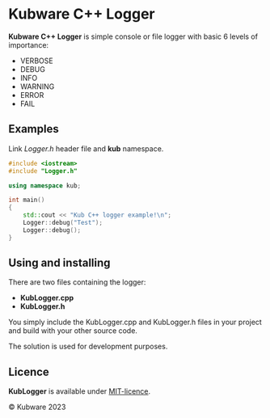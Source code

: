 # Kubware C++ Logger

**Kubware C++ Logger** is simple console or file logger with basic 6 levels of importance:

 - VERBOSE
 - DEBUG
 - INFO
 - WARNING
 - ERROR
 - FAIL

## Examples

Link *Logger.h* header file and **kub** namespace.

```c++
#include <iostream>
#include "Logger.h"

using namespace kub;

int main()
{
    std::cout << "Kub C++ logger example!\n";       
    Logger::debug("Test");
    Logger::debug();   
}
```

## Using and installing

There are two files containing the logger:

 - **KubLogger.cpp**
 - **KubLogger.h**

You simply include the KubLogger.cpp and KubLogger.h files in your project and build with your other source code.

The solution is used for development purposes.

## Licence

**KubLogger** is available under [MIT-licence](./LICENSE.md).

&copy; Kubware 2023



